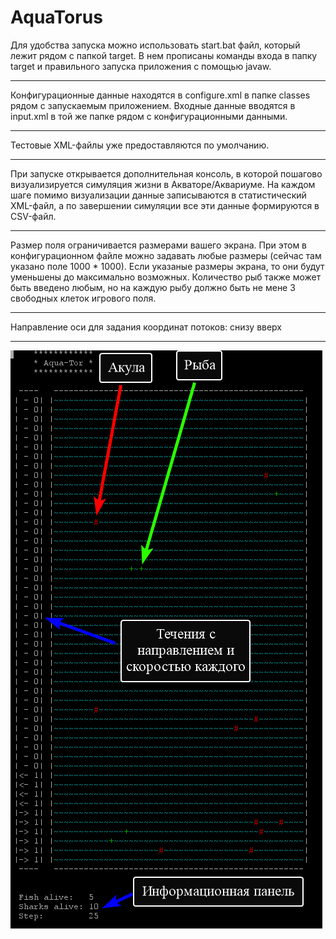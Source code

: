 # AquaTorus

Для удобства запуска можно использовать start.bat файл, который лежит рядом с папкой target. 
В нем прописаны команды входа в папку target и правильного запуска приложения с помощью javaw. 
***
Конфигурационные данные находятся в configure.xml в папке classes рядом с запускаемым приложением. 
Входные данные вводятся в input.xml в той же папке рядом с конфигурационными данными.
***
Тестовые XML-файлы уже предоставляются по умолчанию.
***
При запуске открывается дополнительная консоль, в которой пошагово визуализируется симуляция жизни в Акваторе/Аквариуме.
На каждом шаге помимо визуализации данные записываются в статистический XML-файл, а по завершении симуляции все эти данные
формируются в CSV-файл. 
***
Размер поля ограничивается размерами вашего экрана. При этом в конфигурационном файле можно задавать любые размеры (сейчас там указано поле 1000 * 1000). Если указаные размеры экрана, то они будут уменьшены до максимально возможных. Количество рыб также может быть введено любым, но на каждую рыбу должно быть не мене 3 свободных клеток игрового поля. 
***
Направление оси для задания координат потоков: снизу вверх
***
<img src="screen.png"/>